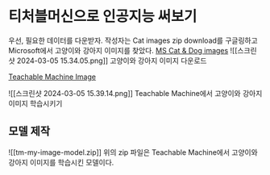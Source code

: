 # 티처블머신으로 인공지능 써보기

우선, 필요한 데이터를 다운받자. 작성자는 Cat images zip download를 구글링하고 Microsoft에서 고양이와 강아지 이미지를 찾았다.
[MS Cat & Dog images](https://www.microsoft.com/en-us/download/details.aspx?id=54765)
![[스크린샷 2024-03-05 15.34.05.png]]
고양이와 강아지 이미지 다운로드

[Teachable Machine Image](https://teachablemachine.withgoogle.com/train/image)

![[스크린샷 2024-03-05 15.39.14.png]]
Teachable Machine에서 고양이와 강아지 이미지 학습시키기
## 모델 제작

![[tm-my-image-model.zip]]
위의 zip 파일은 Teachable Machine에서 고양이와 강아지 이미지를 학습시킨 모델이다.
